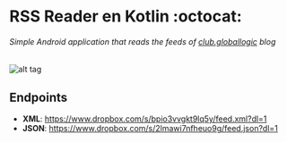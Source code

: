 # RSS Reader en Kotlin :octocat:
######  Simple Android application that reads the feeds of [club.globallogic](http://club.globallogic.com.ar/) blog

![alt tag](https://raw.github.com/globallogicargentina/android-rssreader/master/android-rss.png)

## Endpoints

- **XML**: https://www.dropbox.com/s/bpio3vvgkt9lq5y/feed.xml?dl=1
- **JSON**: https://www.dropbox.com/s/2lmawi7nfheuo9g/feed.json?dl=1